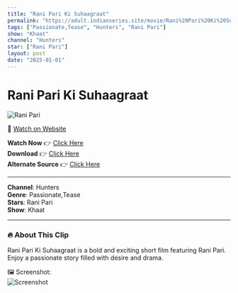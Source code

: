 ```yaml
---
title: "Rani Pari Ki Suhaagraat"
permalink: "https://adult.indianseries.site/movie/Rani%20Pari%20Ki%20Suhaagraat"
tags: ["Passionate,Tease", "Hunters", "Rani Pari"]
show: "Khaat"
channel: "Hunters"
star: ["Rani Pari"]
layout: post
date: "2025-01-01"
---
```


# Rani Pari Ki Suhaagraat

![Rani Pari](https://shorts.desisins.com/wp-content/uploads/2024/11/Rani-Pari-Ki-Suhagraat-DesiSins.com_.jpg)

🔗 [Watch on Website](https://adult.indianseries.site/movie/Rani%20Pari%20Ki%20Suhaagraat)

**Watch Now** 👉 [Click Here](https://adult.indianseries.site/movie/Rani%20Pari%20Ki%20Suhaagraat)  
**Download** 👉 [Click Here](https://adult.indianseries.site/movie/Rani%20Pari%20Ki%20Suhaagraat)  
**Alternate Source** 👉 [Click Here](https://adult.indianseries.site/movie/Rani%20Pari%20Ki%20Suhaagraat)

---

**Channel**: Hunters  
**Genre**: Passionate,Tease  
**Stars**: Rani Pari  
**Show**: Khaat

---

### 🔥 About This Clip

Rani Pari Ki Suhaagraat is a bold and exciting short film featuring Rani Pari. Enjoy a passionate story filled with desire and drama.
 
🖼️ Screenshot:  
![Screenshot](https://shorts.desisins.com/wp-content/uploads/2024/11/Rani-Pari-Ki-Suhagraat-DesiSins.com_.jpg)
